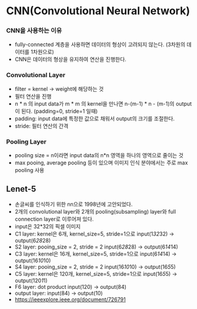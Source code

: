 # CNN(Convolutional Neural Network)
### CNN을 사용하는 이유
* fully-connected 계층을 사용하면 데이터의 형상이 고려되지 않는다. (3차원의 데이터를 1차원으로)
* CNN은 데이터의 형상을 유지하여 연산을 진행한다.
### Convolutional Layer
* filter = kernel -> weight에 해당하는 것
* 필터 연산을 진행
* n * n 의 input data가 m * m 의 kernel을 만나면 n-(m-1) * n - (m-1)의 output이 된다. (padding=0, stride=1 일때)
* padding: input data에 특정한 값으로 채워서 output의 크기를 조절한다.
* stride: 필터 연산의 간격
### Pooling Layer
* pooling size = n이라면 input data의 n*n 영역을 하나의 영역으로 줄이는 것
* max pooing, average pooling 등이 있으며 이미지 인식 분야에서는 주로 max pooling 사용
## Lenet-5
* 손글씨를 인식하기 위한 nn으로 1998년에 고안되었다.
* 2개의 convolutional layer와 2개의 pooling(subsampling) layer와 full connection layer로 이루어져 있다.
* input은 32*32의 픽셀 이미지
* C1 layer: kernel은 6개, kernel_size=5, stride=1으로 input(1*32*32) -> output(6*28*28)
* S2 layer: pooing_size = 2, stride = 2 input(6*28*28) -> output(6*14*14)
* C3 layer: kernel은 16개, kernel_size=5, stride=1으로 input(6*14*14) -> output(16*10*10)
* S4 layer: pooing_size = 2, stride = 2 input(16*10*10) -> output(16*5*5)
* C5 layer: kernel은 120개, kernel_size=5, stride=1으로 input(16*5*5) -> output(120*1*1)
* F6 layer: dot product input(120) -> output(84)
* output layer: input(84) -> output(10)
* https://ieeexplore.ieee.org/document/726791
